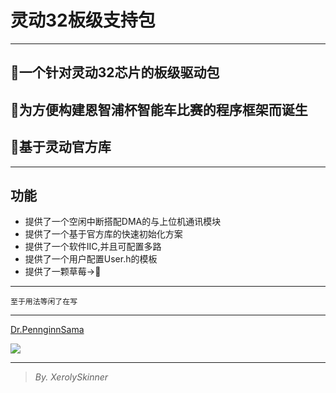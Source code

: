 # **灵动32板级支持包**
----------------------------------------
## **🌸一个针对灵动32芯片的板级驱动包**
## **🍌为方便构建恩智浦杯智能车比赛的程序框架而诞生**
## **🍑基于灵动官方库**
----------------------------------------
## **功能**
  - 提供了一个空闲中断搭配DMA的与上位机通讯模块
  - 提供了一个基于官方库的快速初始化方案
  - 提供了一个软件IIC,并且可配置多路
  - 提供了一个用户配置User.h的模板
  - 提供了一颗草莓→🍓
----------------------------------------
```至于用法等闲了在写```

----------------------------------------
[Dr.PennginnSama](http://47.108.150.6/index.htm)

![](http://47.108.150.6/pennginn.jpg)

----------------------------------------
>*By. XerolySkinner*

